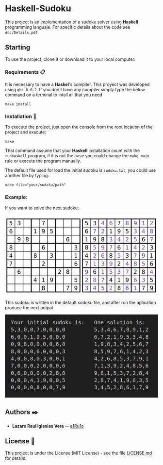 # Haskell-Sudoku

This project is an implementation of a sudoku solver using **Haskell** programming languaje. For specific details about the code see `doc/Details.pdf`

## Starting
To use the project, clone it or download it to your local computer.


### Requirements 📋
It is necessary to have a **Haskel**'s compiler. This proyect was developed using `ghc 8.0.2`.
If you don't have any compiler simply type the below command on a terminal to intall all that you need 

```
make install
```

### Installation 🔧

To execute the project, just open the console from the root location of the project and execute:

```
make
```
That command assume that your **Haskell** installation count with the `runhaskell` program, if it is not the case you could change the `make main` rule or execute the program manually.

The default file used for load the initial sudoku is `sudoku.txt`, you could use another file by typing:

```
make file="your/sudoku/path"
```

### Example:
If you want to solve the next sudoku:

![Solved Sudoku example](./images/example.png "Solved Sudoku example")

This sudoku is written in the default sodoku file, and after run the aplication produce the next output

![Program Output](./images/output.png "Program Output")


## Authors ✒️

* **Lazaro Raul Iglesias Vera** -- [e1Ru1o](https://github.com/e1Ru1o)

## License 📄

This project is under the License (MIT License) - see the file [LICENSE.md](LICENSE.md) for details.

